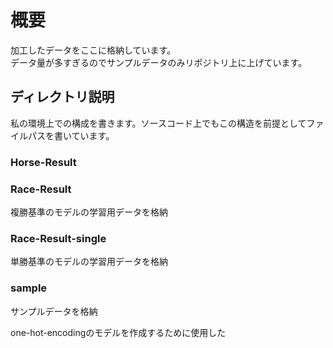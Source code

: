# 概要

加工したデータをここに格納しています。  
データ量が多すぎるのでサンプルデータのみリポジトリ上に上げています。  

## ディレクトリ説明

私の環境上での構成を書きます。ソースコード上でもこの構造を前提としてファイルパスを書いています。

### Horse-Result

### Race-Result

複勝基準のモデルの学習用データを格納

### Race-Result-single

単勝基準のモデルの学習用データを格納

### sample

サンプルデータを格納

one-hot-encodingのモデルを作成するために使用した
